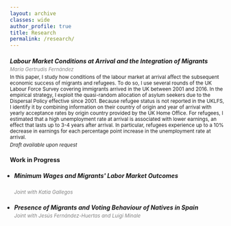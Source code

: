 ```yaml
---
layout: archive
classes: wide
author_profile: true
title: Research
permalink: /research/
---
```



<h5 style="font-weight: bold; margin-bottom: 0;">Labour Market Conditions at Arrival and the Integration of Migrants</h5>

<p style="font-style: italic; color: #808080; font-size: smaller; margin-bottom: 0; margin-top: 4px;">María Gertrudis Fernández</p>
<p style="font-size: smaller; margin-top: 4px; margin-bottom: 0;">In this paper, I study how conditions of the labour market at arrival affect the subsequent economic success of migrants and refugees. To do so, I use several rounds of the UK Labour Force Survey covering immigrants arrived in the UK between 2001 and 2016. In the empirical strategy, I exploit the quasi-random allocation of asylum seekers due to the Dispersal Policy effective since 2001. Because refugee status is not reported in the UKLFS, I identify it by combining information on their country of origin and year of arrival with yearly acceptance rates by origin country provided by the UK Home Office. For refugees, I estimated that a high unemployment rate at arrival is associated with lower earnings, an effect that lasts up to 3-4 years after arrival. In particular, refugees experience up to a 10% decrease in earnings for each percentage point increase in the unemployment rate at arrival.</p>
<p style="font-style: italic; font-size: smaller; margin-top: 4px;">Draft available upon request</p>

<h4 style="font-weight: bold;">Work in Progress</h4> 

<ul style="padding-left: 10;">
    <li><h5 style="font-weight: bold;">Minimum Wages and Migrants' Labor Market Outcomes</h5></li>
        <p style="font-style: italic; color: #808080; font-size: smaller; margin-top: 4px;"> Joint with Katia Gallegos</p>
    <li><h5 style="font-weight: bold; margin-bottom: 0;">Presence of Migrants and Voting Behaviour of Natives in Spain</h5>
        <p style="font-style: italic; color: #808080; font-size: smaller; margin-top: 4px;"> Joint with Jesús Fernández-Huertas and Luigi Minale</p>
    </li>
</ul>
